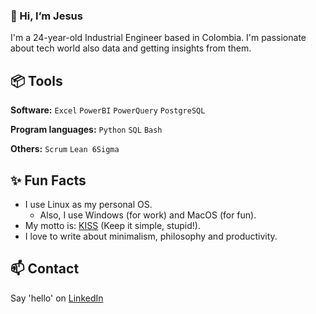 ### 👋 Hi, I’m Jesus
I'm a 24-year-old Industrial Engineer based in Colombia. I'm passionate about tech world also data and getting insights from them.

## 📦 Tools

**Software:** `Excel` `PowerBI` `PowerQuery` `PostgreSQL`

**Program languages:** `Python` `SQL` `Bash`

**Others:** `Scrum` `Lean 6Sigma`

## ✨ Fun Facts

- I use Linux as my personal OS.
  - Also, I use Windows (for work) and MacOS (for fun).
- My motto is: [KISS](https://en.wikipedia.org/wiki/KISS_principle) (Keep it simple, stupid!).
- I love to write about minimalism, philosophy and productivity.


## 📫 Contact
Say 'hello' on [LinkedIn](https://www.linkedin.com/in/jesuscantillo)
